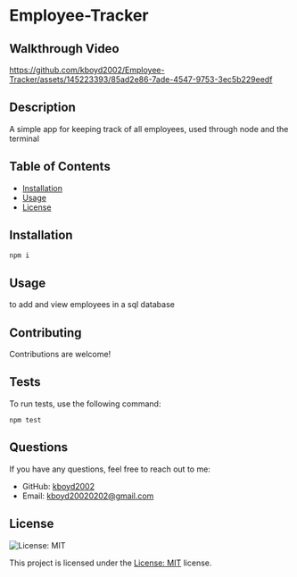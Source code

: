 # Employee-Tracker
## Walkthrough Video


https://github.com/kboyd2002/Employee-Tracker/assets/145223393/85ad2e86-7ade-4547-9753-3ec5b229eedf



## Description
A simple app for keeping track of all employees, used through node and the terminal

## Table of Contents
- [Installation](#installation)
- [Usage](#usage)
- [License](#license)

## Installation
```npm i```

## Usage
to add and view employees in a sql database


## Contributing
Contributions are welcome!

## Tests
To run tests, use the following command:
```
npm test
```

## Questions
If you have any questions, feel free to reach out to me:
- GitHub: [kboyd2002](https://github.com/kboyd2002)
- Email: kboyd20020202@gmail.com


## License

![License: MIT](https://img.shields.io/badge/License-MIT-yellow.svg)

This project is licensed under the [License: MIT](https://opensource.org/licenses/MIT) license.

 
